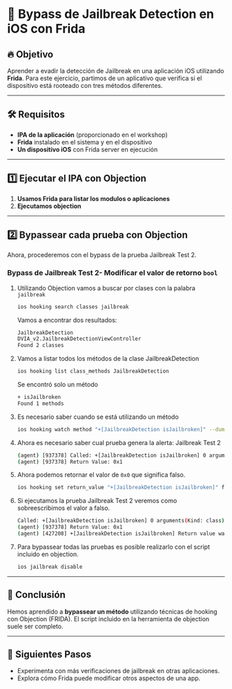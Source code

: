 # 📖 Bypass de Jailbreak Detection en iOS con Frida

## 🔥 Objetivo
Aprender a evadir la detección de Jailbreak en una aplicación iOS utilizando **Frida**. Para este ejercicio, partimos de un aplicativo que verifica si el dispositivo está rooteado con tres métodos diferentes.

---

## 🛠 Requisitos
- **IPA de la aplicación** (proporcionado en el workshop)
- **Frida** instalado en el sistema y en el dispositivo
- **Un dispositivo iOS** con Frida server en ejecución

---

## 1️⃣ Ejecutar el IPA con Objection
1. **Usamos Frida para listar los modulos o aplicaciones**
2. **Ejecutamos objection**

---

## 2️⃣ Bypassear cada prueba con Objection
Ahora, procederemos con el bypass de la prueba Jailbreak Test 2.

### **Bypass de Jailbreak Test 2- Modificar el valor de retorno `bool`**
1. Utilizando Objection vamos a buscar por clases con la palabra `jailbreak`
   ```sh
   ios hooking search classes jailbreak
   ```
   Vamos a encontrar dos resultados:
   ```sh
   JailbreakDetection
   DVIA_v2.JailbreakDetectionViewController
   Found 2 classes   
   ```

2. Vamos a listar todos los métodos de la clase JailbreakDetection
   ```sh
   ios hooking list class_methods JailbreakDetection
   ```
   Se encontró solo un método
   ```sh
   + isJailbroken
   Found 1 methods
   ```

3. Es necesario saber cuando se está utilizando un método
   ```sh
   ios hooking watch method "+[JailbreakDetection isJailbroken]" --dump-args --dump-return
   ```

4. Ahora es necesario saber cual prueba genera la alerta: Jailbreak Test 2
   ```sh
   (agent) [937378] Called: +[JailbreakDetection isJailbroken] 0 arguments(Kind: class) (Super: NSObject)
   (agent) [937378] Return Value: 0x1
   ```

5. Ahora podemos retornar el valor de `0x0` que significa falso.
   ```sh
   ios hooking set return_value "+[JailbreakDetection isJailbroken]" false
   ```

6. Si ejecutamos la prueba Jailbreak Test 2 veremos como sobreescribimos el valor a falso.
   ```sh
   Called: +[JailbreakDetection isJailbroken] 0 arguments(Kind: class) (Super: NSObject)
   (agent) [937378] Return Value: 0x1
   (agent) [427208] +[JailbreakDetection isJailbroken] Return value was: 0x1, overriding to 0x0
   ```

7. Para bypassear todas las pruebas es posible realizarlo con el script incluido en objection.
   ```sh
   ios jailbreak disable
   ```

---

## 🎯 Conclusión
Hemos aprendido a **bypassear un método** utilizando técnicas de hooking con Objection (FRIDA).
El script incluido en la herramienta de objection suele ser completo.

---

## 🚀 Siguientes Pasos
- Experimenta con más verificaciones de jailbreak en otras aplicaciones.
- Explora cómo Frida puede modificar otros aspectos de una app.
